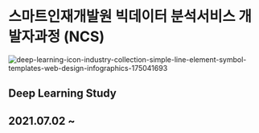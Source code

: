 # 스마트인재개발원 빅데이터 분석서비스 개발자과정 (NCS)
![deep-learning-icon-industry-collection-simple-line-element-symbol-templates-web-design-infographics-175041693](https://user-images.githubusercontent.com/65816974/124202207-df78d900-db14-11eb-9475-44065a66a53e.jpg)
## Deep Learning Study
## 2021.07.02 ~
